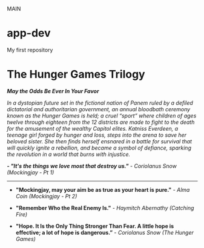 MAIN
# app-dev
My first repository

# **The Hunger Games Trilogy**
***May the Odds Be Ever In Your Favor***

*In a dystopian future set in the fictional nation of Panem ruled by a defiled dictatorial and authoritarian government, an annual bloodbath ceremony known as the Hunger Games is held; a cruel “sport” where children of ages twelve through eighteen from the 12 districts are made to fight to the death for the amusement of the wealthy Capitol elites. Katniss Everdeen, a teenage girl forged by hunger and loss, steps into the arena to save her beloved sister. She then finds herself ensnared in a battle for survival that will quickly ignite a rebellion, and became a symbol of defiance, sparking the revolution in a world that burns with injustice.* 

***- "It's the things we love most that destroy us."***
*- Coriolanus Snow (Mockingjay - Pt 1)*

---
 
- **"Mockingjay, may your aim be as true as your heart is pure."** - *Alma Coin (Mockingjay - Pt 2)*
  
- **"Remember Who the Real Enemy Is."** - *Haymitch Abernathy (Catching Fire)*
  
- **"Hope. It Is the Only Thing Stronger Than Fear. A little hope is effective; a lot of hope is dangerous.”** - *Coriolanus Snow (The Hunger Games)*

